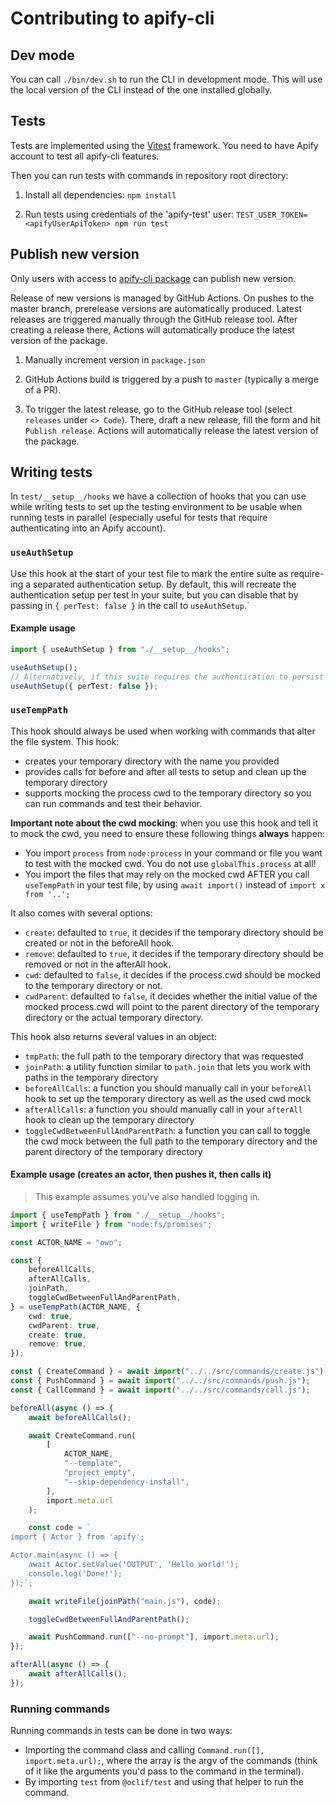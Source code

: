 # Contributing to apify-cli

## Dev mode

You can call `./bin/dev.sh` to run the CLI in development mode. This will use the local version of the CLI instead of the one installed globally.

## Tests

Tests are implemented using the [Vitest](https://vitest.dev/) framework.
You need to have Apify account to test all apify-cli features.

Then you can run tests with commands in repository root directory:

1. Install all dependencies:
   `npm install`

2. Run tests using credentials of the 'apify-test' user:
   `TEST_USER_TOKEN=<apifyUserApiToken> npm run test`

## Publish new version

Only users with access to [apify-cli package](https://www.npmjs.com/package/apify-cli) can publish new version.

Release of new versions is managed by GitHub Actions. On pushes to the master branch, prerelease versions are automatically produced. Latest releases are triggered manually through the GitHub release tool. After creating a release there, Actions will automatically produce the latest version of the package.

1. Manually increment version in `package.json`

2. GitHub Actions build is triggered by a push to `master` (typically a merge of a PR).

3. To trigger the latest release, go to the GitHub release tool (select `releases` under `<> Code`). There, draft a new release, fill the form and hit `Publish release`. Actions will automatically release the latest version of the package.

## Writing tests

In `test/__setup__/hooks` we have a collection of hooks that you can use while writing tests to set up the testing environment to be usable when running tests in parallel (especially useful for tests that require authenticating into an Apify account).

### `useAuthSetup`

Use this hook at the start of your test file to mark the entire suite as require-ing a separated authentication setup. By default, this will recreate the authentication setup per test in your suite, but you can disable that by passing in `{ perTest: false }` in the call to `useAuthSetup`.`

#### Example usage

```typescript
import { useAuthSetup } from "./__setup__/hooks";

useAuthSetup();
// Alternatively, if this suite requires the authentication to persist across all tests
useAuthSetup({ perTest: false });
```

### `useTempPath`

This hook should always be used when working with commands that alter the file system. This hook:

-   creates your temporary directory with the name you provided
-   provides calls for before and after all tests to setup and clean up the temporary directory
-   supports mocking the process cwd to the temporary directory so you can run commands and test their behavior.

**Important note about the cwd mocking**: when you use this hook and tell it to mock the cwd, you need to ensure these following things **always** happen:

-   You import `process` from `node:process` in your command or file you want to test with the mocked cwd. You do not use `globalThis.process` at all!
-   You import the files that may rely on the mocked cwd AFTER you call `useTempPath` in your test file, by using `await import()` instead of `import x from '..';`

It also comes with several options:

-   `create`: defaulted to `true`, it decides if the temporary directory should be created or not in the beforeAll hook.
-   `remove`: defaulted to `true`, it decides if the temporary directory should be removed or not in the afterAll hook.
-   `cwd`: defaulted to `false`, it decides if the process.cwd should be mocked to the temporary directory or not.
-   `cwdParent`: defaulted to `false`, it decides whether the initial value of the mocked process.cwd will point to the parent directory of the temporary directory or the actual temporary directory.

This hook also returns several values in an object:

-   `tmpPath`: the full path to the temporary directory that was requested
-   `joinPath`: a utility function similar to `path.join` that lets you work with paths in the temporary directory
-   `beforeAllCalls`: a function you should manually call in your `beforeAll` hook to set up the temporary directory as well as the used cwd mock
-   `afterAllCalls`: a function you should manually call in your `afterAll` hook to clean up the temporary directory
-   `toggleCwdBetweenFullAndParentPath`: a function you can call to toggle the cwd mock between the full path to the temporary directory and the parent directory of the temporary directory

#### Example usage (creates an actor, then pushes it, then calls it)

> This example assumes you've also handled logging in.

```typescript
import { useTempPath } from "./__setup__/hooks";
import { writeFile } from "node:fs/promises";

const ACTOR_NAME = "owo";

const {
    beforeAllCalls,
    afterAllCalls,
    joinPath,
    toggleCwdBetweenFullAndParentPath,
} = useTempPath(ACTOR_NAME, {
    cwd: true,
    cwdParent: true,
    create: true,
    remove: true,
});

const { CreateCommand } = await import("../../src/commands/create.js");
const { PushCommand } = await import("../../src/commands/push.js");
const { CallCommand } = await import("../../src/commands/call.js");

beforeAll(async () => {
    await beforeAllCalls();

    await CreateCommand.run(
        [
            ACTOR_NAME,
            "--template",
            "project_empty",
            "--skip-dependency-install",
        ],
        import.meta.url
    );

    const code = `
import { Actor } from 'apify';

Actor.main(async () => {
    await Actor.setValue('OUTPUT', 'Hello world!');
    console.log('Done!');
});`;

    await writeFile(joinPath("main.js"), code);

    toggleCwdBetweenFullAndParentPath();

    await PushCommand.run(["--no-prompt"], import.meta.url);
});

afterAll(async () => {
    await afterAllCalls();
});
```

### Running commands

Running commands in tests can be done in two ways:

-   Importing the command class and calling `Command.run([], import.meta.url);`, where the array is the argv of the commands (think of it like the arguments you'd pass to the command in the terminal).
-   By importing `test` from `@oclif/test` and using that helper to run the command.
